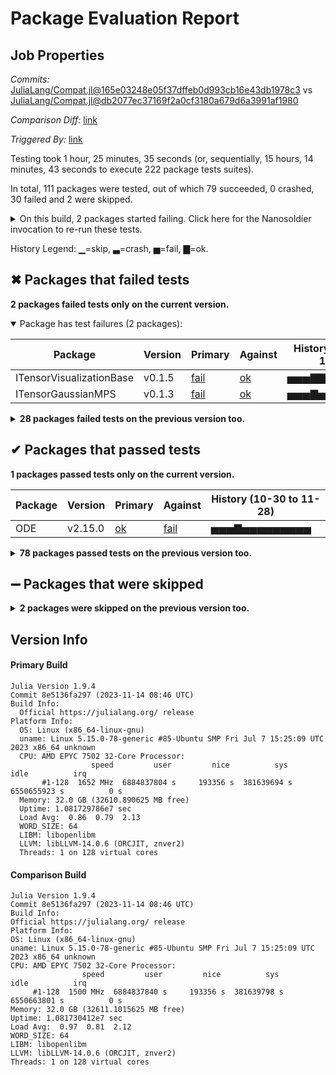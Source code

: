 # Package Evaluation Report

## Job Properties

*Commits:* [JuliaLang/Compat.jl@165e03248e05f37dffeb0d993cb16e43db1978c3](https://github.com/JuliaLang/Compat.jl/commit/165e03248e05f37dffeb0d993cb16e43db1978c3) vs [JuliaLang/Compat.jl@db2077ec37169f2a0cf3180a679d6a3991af1980](https://github.com/JuliaLang/Compat.jl/commit/db2077ec37169f2a0cf3180a679d6a3991af1980)

*Comparison Diff:* [link](https://github.com/JuliaLang/Compat.jl/compare/db2077ec37169f2a0cf3180a679d6a3991af1980...165e03248e05f37dffeb0d993cb16e43db1978c3)

*Triggered By:* [link](https://github.com/JuliaLang/Compat.jl/pull/812#issuecomment-1832516717)

Testing took 1 hour, 25 minutes, 35 seconds (or, sequentially, 15 hours, 14 minutes, 43 seconds to execute 222 package tests suites).

In total, 111 packages were tested, out of which 79 succeeded, 0 crashed, 30 failed and 2 were skipped.


<details><summary>On this build, 2 packages started failing. Click here for the Nanosoldier invocation to re-run these tests.</summary>
<p>

```
@nanosoldier `runtests(["ITensorGaussianMPS", "ITensorVisualizationBase"])`
```

</p>
</details>


History Legend: ▁=skip, ▃=crash, ▅=fail, ▇=ok.

## ✖ Packages that failed tests

**2 packages failed tests only on the current version.**

<details open><summary>Package has test failures (2 packages):</summary>
<p>


| Package | Version | Primary | Against | History (10-30 to 11-28) |
| ------- | ------- | ------- | ------- | ------- |
| ITensorVisualizationBase | v0.1.5 | [fail](https://s3.amazonaws.com/julialang-reports/nanosoldier/pkgeval/by_hash/165e032_vs_db2077e/ITensorVisualizationBase.primary.log) | [ok](https://s3.amazonaws.com/julialang-reports/nanosoldier/pkgeval/by_hash/165e032_vs_db2077e/ITensorVisualizationBase.against.log) | <span class="history">▅▅▅▇▇▇▇▇▅▅▅▅▅</span> |
| ITensorGaussianMPS | v0.1.3 | [fail](https://s3.amazonaws.com/julialang-reports/nanosoldier/pkgeval/by_hash/165e032_vs_db2077e/ITensorGaussianMPS.primary.log) | [ok](https://s3.amazonaws.com/julialang-reports/nanosoldier/pkgeval/by_hash/165e032_vs_db2077e/ITensorGaussianMPS.against.log) | <span class="history">▅▅▅▇▅▅▅▇▅▅▅▅▅</span> |

</p>
</details>

<details><summary><strong>28 packages failed tests on the previous version too.</strong></summary>
<p>

<details open><summary>Package has test failures (20 packages):</summary>
<p>


| Package | History (10-30 to 11-28) |
| ------- | ------- |
| [ChainRules v1.58.0](https://s3.amazonaws.com/julialang-reports/nanosoldier/pkgeval/by_hash/165e032_vs_db2077e/ChainRules.primary.log) | <span class="history">▅▅▅▅▅▅▅▅▅▅▅▇▅</span> |
| [Quadmath v0.5.9](https://s3.amazonaws.com/julialang-reports/nanosoldier/pkgeval/by_hash/165e032_vs_db2077e/Quadmath.primary.log) | <span class="history">▇▇▇▇▇▇▇▅▅▅▅▅▅</span> |
| [NDTensors v0.2.21](https://s3.amazonaws.com/julialang-reports/nanosoldier/pkgeval/by_hash/165e032_vs_db2077e/NDTensors.primary.log) | <span class="history">▅▅▅▅▅▅▅▅▅▅▅▅▅</span> |
| [ImageView v0.12.0](https://s3.amazonaws.com/julialang-reports/nanosoldier/pkgeval/by_hash/165e032_vs_db2077e/ImageView.primary.log) | <span class="history">▅▅▅▅▃▃▃▃▃▅▅▅▅</span> |
| [MeasureBase v0.14.7](https://s3.amazonaws.com/julialang-reports/nanosoldier/pkgeval/by_hash/165e032_vs_db2077e/MeasureBase.primary.log) | <span class="history">▅▅▅▅▅▅▅▅▅▅▅▅▅</span> |
| [GAP v0.10.0](https://s3.amazonaws.com/julialang-reports/nanosoldier/pkgeval/by_hash/165e032_vs_db2077e/GAP.primary.log) | <span class="history">▅▅▅▅▅▅▅▅▅▅▅▅▅</span> |
| [MeasureTheory v0.19.0](https://s3.amazonaws.com/julialang-reports/nanosoldier/pkgeval/by_hash/165e032_vs_db2077e/MeasureTheory.primary.log) | <span class="history">▅▅▅▅▅▅▅▅▅▅▅▅▅</span> |
| [PandasLite v0.1.13](https://s3.amazonaws.com/julialang-reports/nanosoldier/pkgeval/by_hash/165e032_vs_db2077e/PandasLite.primary.log) | <span class="history">▁▁▅▅▅▅▅▅▅▅▅▅▅</span> |
| [Observers v0.2.1](https://s3.amazonaws.com/julialang-reports/nanosoldier/pkgeval/by_hash/165e032_vs_db2077e/Observers.primary.log) | <span class="history">▅▅▅▅▅▅▅▅▅▅▅▅▅</span> |
| [DynamicQuantities v0.9.0](https://s3.amazonaws.com/julialang-reports/nanosoldier/pkgeval/by_hash/165e032_vs_db2077e/DynamicQuantities.primary.log) | <span class="history">▅▅▅▅▅▅▅▅▅▅▅▅▅</span> |
| [DynamicExpressions v0.13.1](https://s3.amazonaws.com/julialang-reports/nanosoldier/pkgeval/by_hash/165e032_vs_db2077e/DynamicExpressions.primary.log) | <span class="history">▇▅▇▇▇▇▇▅▅▅▅▅▅</span> |
| [GreekSyntax v0.13.9](https://s3.amazonaws.com/julialang-reports/nanosoldier/pkgeval/by_hash/165e032_vs_db2077e/GreekSyntax.primary.log) | <span class="history">▅▅▅▅▅▅▅▅▅▅▅▅▅</span> |
| [PersistenceDiagrams v0.9.9](https://s3.amazonaws.com/julialang-reports/nanosoldier/pkgeval/by_hash/165e032_vs_db2077e/PersistenceDiagrams.primary.log) | <span class="history">▅▅▅▅▅▅▅▅▅▅▅▅▅</span> |
| [SymbolicRegression v0.22.4](https://s3.amazonaws.com/julialang-reports/nanosoldier/pkgeval/by_hash/165e032_vs_db2077e/SymbolicRegression.primary.log) | <span class="history">▅▅▅▅▅▅▅▅▅▅▅▅▅</span> |
| [MatrixPolynomials v0.1.2](https://s3.amazonaws.com/julialang-reports/nanosoldier/pkgeval/by_hash/165e032_vs_db2077e/MatrixPolynomials.primary.log) | <span class="history">▅▅▅▅▅▅▅▅▅▅▅▅▅</span> |
| [K8sClusterManagers v0.1.5](https://s3.amazonaws.com/julialang-reports/nanosoldier/pkgeval/by_hash/165e032_vs_db2077e/K8sClusterManagers.primary.log) | <span class="history">▅▅▅▅▅▅▅▅▅▅▅▅▅</span> |
| [DrillMudsThermalProps v0.2.6](https://s3.amazonaws.com/julialang-reports/nanosoldier/pkgeval/by_hash/165e032_vs_db2077e/DrillMudsThermalProps.primary.log) | <span class="history">▅▅▅▅▅▅▅▅▅▅▅▅▅</span> |
| [RegressionTables v0.5.10](https://s3.amazonaws.com/julialang-reports/nanosoldier/pkgeval/by_hash/165e032_vs_db2077e/RegressionTables.primary.log) | <span class="history">▅▅▅▅▅▅▅▅▅▅▅▅▅</span> |
| [AtomicStructure v0.1.8](https://s3.amazonaws.com/julialang-reports/nanosoldier/pkgeval/by_hash/165e032_vs_db2077e/AtomicStructure.primary.log) | <span class="history">▅▅▅▅▅▅▅▅▅▅▅▅▅</span> |
| [ITensorNetworks v0.3.10](https://s3.amazonaws.com/julialang-reports/nanosoldier/pkgeval/by_hash/165e032_vs_db2077e/ITensorNetworks.primary.log) | <span class="history">▅▅▅▅▅▅▅▅▅▅▅▅▅</span> |

</p>
</details>

<details open><summary>There were unidentified errors (3 packages):</summary>
<p>


| Package | History (10-30 to 11-28) |
| ------- | ------- |
| [AWS v1.90.3](https://s3.amazonaws.com/julialang-reports/nanosoldier/pkgeval/by_hash/165e032_vs_db2077e/AWS.primary.log) | <span class="history">▅▅▅▅▅▅▅▅▅▅▅▅▅</span> |
| [Einsum v0.4.1](https://s3.amazonaws.com/julialang-reports/nanosoldier/pkgeval/by_hash/165e032_vs_db2077e/Einsum.primary.log) | <span class="history">▅▅▅▅▅▅▅▅▅▅▅▅▅</span> |
| [LinearElasticity v0.7.0](https://s3.amazonaws.com/julialang-reports/nanosoldier/pkgeval/by_hash/165e032_vs_db2077e/LinearElasticity.primary.log) | <span class="history">▅▅▅▅▅▅▅▅▅▅▅▅▅</span> |

</p>
</details>

<details open><summary>Tests became inactive (1 packages):</summary>
<p>


| Package | History (10-30 to 11-28) |
| ------- | ------- |
| [ExoplanetsSysSim](https://s3.amazonaws.com/julialang-reports/nanosoldier/pkgeval/by_hash/165e032_vs_db2077e/ExoplanetsSysSim.primary.log) | <span class="history">▁▁▁▁▁▁▁▁▁▁▅▅▅</span> |

</p>
</details>

<details open><summary>Test duration exceeded the time limit (3 packages):</summary>
<p>


| Package | History (10-30 to 11-28) |
| ------- | ------- |
| [ModelingToolkit v8.73.1](https://s3.amazonaws.com/julialang-reports/nanosoldier/pkgeval/by_hash/165e032_vs_db2077e/ModelingToolkit.primary.log) | <span class="history">▅▅▅▅▅▅▅▅▅▅▅▅▅</span> |
| [DistributionsAD v0.6.53](https://s3.amazonaws.com/julialang-reports/nanosoldier/pkgeval/by_hash/165e032_vs_db2077e/DistributionsAD.primary.log) | <span class="history">▅▅▅▅▅▅▅▅▅▅▅▅▅</span> |
| [KernelFunctions v0.10.60](https://s3.amazonaws.com/julialang-reports/nanosoldier/pkgeval/by_hash/165e032_vs_db2077e/KernelFunctions.primary.log) | <span class="history">▅▅▅▅▅▅▅▅▅▅▅▅▅</span> |

</p>
</details>

<details open><summary>Test log exceeded the size limit (1 packages):</summary>
<p>


| Package | History (10-30 to 11-28) |
| ------- | ------- |
| [ITensors v0.3.51](https://s3.amazonaws.com/julialang-reports/nanosoldier/pkgeval/by_hash/165e032_vs_db2077e/ITensors.primary.log) | <span class="history">▅▅▅▅▅▅▅▅▅▅▅▅▅</span> |

</p>
</details>

</p>
</details>


## ✔ Packages that passed tests

**1 packages passed tests only on the current version.**

| Package | Version | Primary | Against | History (10-30 to 11-28) |
| ------- | ------- | ------- | ------- | ------- |
| ODE | v2.15.0 | [ok](https://s3.amazonaws.com/julialang-reports/nanosoldier/pkgeval/by_hash/165e032_vs_db2077e/ODE.primary.log) | [fail](https://s3.amazonaws.com/julialang-reports/nanosoldier/pkgeval/by_hash/165e032_vs_db2077e/ODE.against.log) | <span class="history">▅▅▅▇▅▅▅▅▅▅▅▅▅</span> |

<details><summary><strong>78 packages passed tests on the previous version too.</strong></summary>
<p>

| Package | History (10-30 to 11-28) |
| ------- | ------- |
| [ChainRulesCore v1.18.0](https://s3.amazonaws.com/julialang-reports/nanosoldier/pkgeval/by_hash/165e032_vs_db2077e/ChainRulesCore.primary.log) | <span class="history">▇▇▇▇▇▇▇▇▇▇▇▇▇</span> |
| [DataStructures v0.18.15](https://s3.amazonaws.com/julialang-reports/nanosoldier/pkgeval/by_hash/165e032_vs_db2077e/DataStructures.primary.log) | <span class="history">▅▅▅▅▅▅▅▅▅▅▅▅▅</span> |
| [DataFrames v1.6.1](https://s3.amazonaws.com/julialang-reports/nanosoldier/pkgeval/by_hash/165e032_vs_db2077e/DataFrames.primary.log) | <span class="history">▅▅▅▅▅▅▅▅▅▅▅▅▅</span> |
| [StaticArrayInterface v1.4.1](https://s3.amazonaws.com/julialang-reports/nanosoldier/pkgeval/by_hash/165e032_vs_db2077e/StaticArrayInterface.primary.log) | <span class="history">▅▅▅▅▅▅▅▅▅▅▅▅▅</span> |
| [Graphs v1.9.0](https://s3.amazonaws.com/julialang-reports/nanosoldier/pkgeval/by_hash/165e032_vs_db2077e/Graphs.primary.log) | <span class="history">▅▅▅▅▅▅▅▅▅▅▅▅▅</span> |
| [FilePathsBase v0.9.21](https://s3.amazonaws.com/julialang-reports/nanosoldier/pkgeval/by_hash/165e032_vs_db2077e/FilePathsBase.primary.log) | <span class="history">▇▅▇▇▇▇▇▇▇▇▇▇▇</span> |
| [Optim v1.7.8](https://s3.amazonaws.com/julialang-reports/nanosoldier/pkgeval/by_hash/165e032_vs_db2077e/Optim.primary.log) | <span class="history">▇▅▇▇▇▇▇▇▇▇▇▇▇</span> |
| [BangBang v0.3.39](https://s3.amazonaws.com/julialang-reports/nanosoldier/pkgeval/by_hash/165e032_vs_db2077e/BangBang.primary.log) | <span class="history">▇▇▇▇▇▇▅▅▇▇▅▅▇</span> |
| [HDF5 v0.17.1](https://s3.amazonaws.com/julialang-reports/nanosoldier/pkgeval/by_hash/165e032_vs_db2077e/HDF5.primary.log) | <span class="history">▅▅▅▅▅▅▅▅▅▅▅▅▅</span> |
| [ContextVariablesX v0.1.3](https://s3.amazonaws.com/julialang-reports/nanosoldier/pkgeval/by_hash/165e032_vs_db2077e/ContextVariablesX.primary.log) | <span class="history">▇▇▇▇▇▇▇▇▇▇▇▇▇</span> |
| [SparseDiffTools v2.13.0](https://s3.amazonaws.com/julialang-reports/nanosoldier/pkgeval/by_hash/165e032_vs_db2077e/SparseDiffTools.primary.log) | <span class="history">▅▅▅▅▅▅▅▅▅▅▅▅▅</span> |
| [FLoops v0.2.1](https://s3.amazonaws.com/julialang-reports/nanosoldier/pkgeval/by_hash/165e032_vs_db2077e/FLoops.primary.log) | <span class="history">▇▇▇▅▅▅▅▅▅▅▅▅▅</span> |
| [DSP v0.7.9](https://s3.amazonaws.com/julialang-reports/nanosoldier/pkgeval/by_hash/165e032_vs_db2077e/DSP.primary.log) | <span class="history">▇▅▇▇▇▇▇▇▇▇▇▇▇</span> |
| [Mocking v0.7.7](https://s3.amazonaws.com/julialang-reports/nanosoldier/pkgeval/by_hash/165e032_vs_db2077e/Mocking.primary.log) | <span class="history">▇▇▇▇▇▇▇▇▇▇▇▇▇</span> |
| [MLUtils v0.4.3](https://s3.amazonaws.com/julialang-reports/nanosoldier/pkgeval/by_hash/165e032_vs_db2077e/MLUtils.primary.log) | <span class="history">▅▅▅▅▅▅▅▅▅▅▅▅▅</span> |
| [OneHotArrays v0.2.4](https://s3.amazonaws.com/julialang-reports/nanosoldier/pkgeval/by_hash/165e032_vs_db2077e/OneHotArrays.primary.log) | <span class="history">▅▅▅▅▅▅▅▅▅▅▅▅▅</span> |
| [StableHashTraits v1.1.1](https://s3.amazonaws.com/julialang-reports/nanosoldier/pkgeval/by_hash/165e032_vs_db2077e/StableHashTraits.primary.log) | <span class="history">▅▅▅▅▅▅▅▅▅▅▅▅▅</span> |
| [LazyStack v0.1.3](https://s3.amazonaws.com/julialang-reports/nanosoldier/pkgeval/by_hash/165e032_vs_db2077e/LazyStack.primary.log) | <span class="history">▇▇▇▇▇▇▇▇▇▇▇▇▇</span> |
| [JLD v0.13.3](https://s3.amazonaws.com/julialang-reports/nanosoldier/pkgeval/by_hash/165e032_vs_db2077e/JLD.primary.log) | <span class="history">▇▇▇▇▇▇▇▇▅▇▅▇▇</span> |
| [Bijectors v0.13.7](https://s3.amazonaws.com/julialang-reports/nanosoldier/pkgeval/by_hash/165e032_vs_db2077e/Bijectors.primary.log) | <span class="history">▅▅▅▅▅▅▅▅▅▅▅▅▅</span> |
| [StructEquality v2.1.0](https://s3.amazonaws.com/julialang-reports/nanosoldier/pkgeval/by_hash/165e032_vs_db2077e/StructEquality.primary.log) | <span class="history">▅▅▅▅▅▅▅▅▅▅▅▅▅</span> |
| [BlackBoxOptim v0.6.2](https://s3.amazonaws.com/julialang-reports/nanosoldier/pkgeval/by_hash/165e032_vs_db2077e/BlackBoxOptim.primary.log) | <span class="history">▇▅▇▇▇▇▇▇▇▇▇▇▇</span> |
| [TensorCast v0.4.6](https://s3.amazonaws.com/julialang-reports/nanosoldier/pkgeval/by_hash/165e032_vs_db2077e/TensorCast.primary.log) | <span class="history">▅▅▅▅▅▅▅▅▅▅▅▅▅</span> |
| [DynamicPPL v0.24.3](https://s3.amazonaws.com/julialang-reports/nanosoldier/pkgeval/by_hash/165e032_vs_db2077e/DynamicPPL.primary.log) | <span class="history">▅▅▅▅▅▅▅▅▅▅▅▅▅</span> |
| [Orthography v0.21.3](https://s3.amazonaws.com/julialang-reports/nanosoldier/pkgeval/by_hash/165e032_vs_db2077e/Orthography.primary.log) | <span class="history">▇▅▇▇▇▇▇▇▇▇▇▇▇</span> |
| [SymEngine v0.11.0](https://s3.amazonaws.com/julialang-reports/nanosoldier/pkgeval/by_hash/165e032_vs_db2077e/SymEngine.primary.log) | <span class="history">▇▅▇▇▇▇▇▇▇▇▇▇▇</span> |
| [Aqua v0.8.2](https://s3.amazonaws.com/julialang-reports/nanosoldier/pkgeval/by_hash/165e032_vs_db2077e/Aqua.primary.log) | <span class="history">▇▇▇▇▇▇▇▇▇▇▇▇▇</span> |
| [MultiChannelColors v0.1.3](https://s3.amazonaws.com/julialang-reports/nanosoldier/pkgeval/by_hash/165e032_vs_db2077e/MultiChannelColors.primary.log) | <span class="history">▅▅▅▅▅▅▅▅▅▅▅▅▅</span> |
| [InferenceObjects v0.3.13](https://s3.amazonaws.com/julialang-reports/nanosoldier/pkgeval/by_hash/165e032_vs_db2077e/InferenceObjects.primary.log) | <span class="history">▅▅▅▅▅▅▇▇▅▅▅▅▅</span> |
| [KeywordCalls v0.2.5](https://s3.amazonaws.com/julialang-reports/nanosoldier/pkgeval/by_hash/165e032_vs_db2077e/KeywordCalls.primary.log) | <span class="history">▇▇▇▇▇▇▇▇▇▇▇▇▇</span> |
| [PolytonicGreek v0.21.10](https://s3.amazonaws.com/julialang-reports/nanosoldier/pkgeval/by_hash/165e032_vs_db2077e/PolytonicGreek.primary.log) | <span class="history">▇▅▇▇▇▇▇▇▇▇▇▇▇</span> |
| [ParameterHandling v0.4.7](https://s3.amazonaws.com/julialang-reports/nanosoldier/pkgeval/by_hash/165e032_vs_db2077e/ParameterHandling.primary.log) | <span class="history">▅▅▅▅▅▅▅▅▅▅▅▅▅</span> |
| [ScikitLearn v0.7.0](https://s3.amazonaws.com/julialang-reports/nanosoldier/pkgeval/by_hash/165e032_vs_db2077e/ScikitLearn.primary.log) | <span class="history">▁▁▅▅▇▇▅▅▅▅▅▅▇</span> |
| [CitableParserBuilder v0.25.1](https://s3.amazonaws.com/julialang-reports/nanosoldier/pkgeval/by_hash/165e032_vs_db2077e/CitableParserBuilder.primary.log) | <span class="history">▇▇▇▇▇▇▇▇▇▇▇▇▇</span> |
| [Peaks v0.4.4](https://s3.amazonaws.com/julialang-reports/nanosoldier/pkgeval/by_hash/165e032_vs_db2077e/Peaks.primary.log) | <span class="history">▇▅▇▇▇▇▇▇▇▇▇▇▇</span> |
| [Gen v0.4.6](https://s3.amazonaws.com/julialang-reports/nanosoldier/pkgeval/by_hash/165e032_vs_db2077e/Gen.primary.log) | <span class="history">▅▅▅▅▅▅▅▅▅▅▅▅▅</span> |
| [TimeSpans v0.3.8](https://s3.amazonaws.com/julialang-reports/nanosoldier/pkgeval/by_hash/165e032_vs_db2077e/TimeSpans.primary.log) | <span class="history">▇▇▇▇▇▇▇▇▇▇▇▇▇</span> |
| [GaussianMixtures v0.3.8](https://s3.amazonaws.com/julialang-reports/nanosoldier/pkgeval/by_hash/165e032_vs_db2077e/GaussianMixtures.primary.log) | <span class="history">▇▅▇▇▇▇▇▇▇▇▅▇▇</span> |
| [InMemoryDatasets v0.7.19](https://s3.amazonaws.com/julialang-reports/nanosoldier/pkgeval/by_hash/165e032_vs_db2077e/InMemoryDatasets.primary.log) | <span class="history">▅▅▅▅▅▅▅▅▅▅▅▅▅</span> |
| [Pandas v1.6.1](https://s3.amazonaws.com/julialang-reports/nanosoldier/pkgeval/by_hash/165e032_vs_db2077e/Pandas.primary.log) | <span class="history">▁▁▅▅▇▇▅▅▅▇▇▇▇</span> |
| [Onda v0.15.3](https://s3.amazonaws.com/julialang-reports/nanosoldier/pkgeval/by_hash/165e032_vs_db2077e/Onda.primary.log) | <span class="history">▅▅▅▅▅▅▅▅▅▅▅▅▅</span> |
| [ChainRulesTestUtils v1.12.0](https://s3.amazonaws.com/julialang-reports/nanosoldier/pkgeval/by_hash/165e032_vs_db2077e/ChainRulesTestUtils.primary.log) | <span class="history">▇▇▇▇▇▇▇▇▇▇▇▇▇</span> |
| [ExponentialAction v0.2.6](https://s3.amazonaws.com/julialang-reports/nanosoldier/pkgeval/by_hash/165e032_vs_db2077e/ExponentialAction.primary.log) | <span class="history">▇▅▇▇▇▇▇▇▇▇▇▇▇</span> |
| [DataToolkitBase v0.7.0](https://s3.amazonaws.com/julialang-reports/nanosoldier/pkgeval/by_hash/165e032_vs_db2077e/DataToolkitBase.primary.log) | <span class="history">▇▇▇▇▇▇▇▇▇▇▇▇▇</span> |
| [LNR v0.2.2](https://s3.amazonaws.com/julialang-reports/nanosoldier/pkgeval/by_hash/165e032_vs_db2077e/LNR.primary.log) | <span class="history">▇▇▇▇▇▇▇▇▇▇▇▇▇</span> |
| [StaticStrings v0.2.6](https://s3.amazonaws.com/julialang-reports/nanosoldier/pkgeval/by_hash/165e032_vs_db2077e/StaticStrings.primary.log) | <span class="history">▇▇▇▇▇▇▇▇▇▇▇▇▇</span> |
| [CollisionDetection v0.1.5](https://s3.amazonaws.com/julialang-reports/nanosoldier/pkgeval/by_hash/165e032_vs_db2077e/CollisionDetection.primary.log) | <span class="history">▇▇▇▇▇▇▇▇▇▇▇▇▇</span> |
| [HmtArchive v0.14.1](https://s3.amazonaws.com/julialang-reports/nanosoldier/pkgeval/by_hash/165e032_vs_db2077e/HmtArchive.primary.log) | <span class="history">▇▅▇▇▇▅▇▇▇▇▅▅▇</span> |
| [LaplaceRedux v0.1.3](https://s3.amazonaws.com/julialang-reports/nanosoldier/pkgeval/by_hash/165e032_vs_db2077e/LaplaceRedux.primary.log) | <span class="history">▅▅▅▅▅▅▅▅▅▅▅▅▅</span> |
| [LSODA v0.7.5](https://s3.amazonaws.com/julialang-reports/nanosoldier/pkgeval/by_hash/165e032_vs_db2077e/LSODA.primary.log) | <span class="history">▅▇▅▅▅▅▇▅▅▅▅▇▅</span> |
| [SolverTraces v0.1.2](https://s3.amazonaws.com/julialang-reports/nanosoldier/pkgeval/by_hash/165e032_vs_db2077e/SolverTraces.primary.log) | <span class="history">▇▇▇▇▇▇▇▇▇▇▇▇▇</span> |
| [DataToolkitCommon v0.7.2](https://s3.amazonaws.com/julialang-reports/nanosoldier/pkgeval/by_hash/165e032_vs_db2077e/DataToolkitCommon.primary.log) | <span class="history">▇▇▇▇▇▇▇▇▇▇▇▇▇</span> |
| [PosteriorDB v0.5.0](https://s3.amazonaws.com/julialang-reports/nanosoldier/pkgeval/by_hash/165e032_vs_db2077e/PosteriorDB.primary.log) | <span class="history">▇▇▇▇▇▇▇▇▇▇▇▇▇</span> |
| [CompScienceMeshes v0.6.0](https://s3.amazonaws.com/julialang-reports/nanosoldier/pkgeval/by_hash/165e032_vs_db2077e/CompScienceMeshes.primary.log) | <span class="history">▇▅▇▇▇▇▇▇▇▇▇▇▇</span> |
| [TexTables v0.2.7](https://s3.amazonaws.com/julialang-reports/nanosoldier/pkgeval/by_hash/165e032_vs_db2077e/TexTables.primary.log) | <span class="history">▇▅▇▇▇▇▇▅▇▇▇▇▇</span> |
| [Kanones v0.23.0](https://s3.amazonaws.com/julialang-reports/nanosoldier/pkgeval/by_hash/165e032_vs_db2077e/Kanones.primary.log) | <span class="history">▇▅▇▇▇▇▅▅▇▇▅▅▇</span> |
| [TreeParzen v0.3.3](https://s3.amazonaws.com/julialang-reports/nanosoldier/pkgeval/by_hash/165e032_vs_db2077e/TreeParzen.primary.log) | <span class="history">▇▅▇▇▇▇▇▅▇▅▇▅▇</span> |
| [ODEInterfaceDiffEq v3.13.3](https://s3.amazonaws.com/julialang-reports/nanosoldier/pkgeval/by_hash/165e032_vs_db2077e/ODEInterfaceDiffEq.primary.log) | <span class="history">▅▅▅▅▅▅▅▅▅▅▅▇▅</span> |
| [InteractiveCodeSearch v0.4.3](https://s3.amazonaws.com/julialang-reports/nanosoldier/pkgeval/by_hash/165e032_vs_db2077e/InteractiveCodeSearch.primary.log) | <span class="history">▇▇▇▇▇▇▇▇▇▇▇▇▇</span> |
| [PropCheck v0.10.1](https://s3.amazonaws.com/julialang-reports/nanosoldier/pkgeval/by_hash/165e032_vs_db2077e/PropCheck.primary.log) | <span class="history">▅▅▅▅▅▅▅▅▅▅▅▅▅</span> |
| [Maybe v0.1.7](https://s3.amazonaws.com/julialang-reports/nanosoldier/pkgeval/by_hash/165e032_vs_db2077e/Maybe.primary.log) | <span class="history">▇▇▇▇▇▇▇▇▇▇▇▇▇</span> |
| [MutatePlainDataArray v0.2.0](https://s3.amazonaws.com/julialang-reports/nanosoldier/pkgeval/by_hash/165e032_vs_db2077e/MutatePlainDataArray.primary.log) | <span class="history">▇▇▇▇▇▇▇▇▇▇▇▇▇</span> |
| [DASKR v2.9.1](https://s3.amazonaws.com/julialang-reports/nanosoldier/pkgeval/by_hash/165e032_vs_db2077e/DASKR.primary.log) | <span class="history">▇▅▇▇▇▇▇▇▇▇▇▇▇</span> |
| [OndaEDF v0.12.3](https://s3.amazonaws.com/julialang-reports/nanosoldier/pkgeval/by_hash/165e032_vs_db2077e/OndaEDF.primary.log) | <span class="history">▇▅▇▇▇▇▇▅▇▇▅▅▇</span> |
| [Checkpoints v0.3.21](https://s3.amazonaws.com/julialang-reports/nanosoldier/pkgeval/by_hash/165e032_vs_db2077e/Checkpoints.primary.log) | <span class="history">▇▅▇▇▇▇▇▇▇▇▇▇▇</span> |
| [ExpandNestedData v1.1.1](https://s3.amazonaws.com/julialang-reports/nanosoldier/pkgeval/by_hash/165e032_vs_db2077e/ExpandNestedData.primary.log) | <span class="history">▇▇▇▇▇▇▇▇▇▇▇▇▇</span> |
| [Resizing v0.2.0](https://s3.amazonaws.com/julialang-reports/nanosoldier/pkgeval/by_hash/165e032_vs_db2077e/Resizing.primary.log) | <span class="history">▅▅▅▅▅▅▅▅▅▅▅▅▅</span> |
| [Survival v0.3.0](https://s3.amazonaws.com/julialang-reports/nanosoldier/pkgeval/by_hash/165e032_vs_db2077e/Survival.primary.log) | <span class="history">▇▅▇▇▇▇▅▇▅▇▅▅▇</span> |
| [Jags v3.1.2](https://s3.amazonaws.com/julialang-reports/nanosoldier/pkgeval/by_hash/165e032_vs_db2077e/Jags.primary.log) | <span class="history">▇▅▇▇▇▇▅▇▅▅▇▇▇</span> |
| [Ripserer v0.16.12](https://s3.amazonaws.com/julialang-reports/nanosoldier/pkgeval/by_hash/165e032_vs_db2077e/Ripserer.primary.log) | <span class="history">▇▅▇▇▇▇▇▅▇▅▇▅▇</span> |
| [PosteriorStats v0.1.4](https://s3.amazonaws.com/julialang-reports/nanosoldier/pkgeval/by_hash/165e032_vs_db2077e/PosteriorStats.primary.log) | <span class="history">▅▅▅▅▅▅▅▅▅▅▅▅▅</span> |
| [McmcHermes v1.0.0](https://s3.amazonaws.com/julialang-reports/nanosoldier/pkgeval/by_hash/165e032_vs_db2077e/McmcHermes.primary.log) | <span class="history">▇▅▇▇▇▇▇▇▇▇▇▇▇</span> |
| [BEAST v2.1.0](https://s3.amazonaws.com/julialang-reports/nanosoldier/pkgeval/by_hash/165e032_vs_db2077e/BEAST.primary.log) | <span class="history">▅▅▅▅▅▅▅▅▅▅▅▅▅</span> |
| [Quantica v1.0.1](https://s3.amazonaws.com/julialang-reports/nanosoldier/pkgeval/by_hash/165e032_vs_db2077e/Quantica.primary.log) | <span class="history">▅▅▅▅▅▅▅▅▅▅▅▅▇</span> |
| [Finch v0.6.6](https://s3.amazonaws.com/julialang-reports/nanosoldier/pkgeval/by_hash/165e032_vs_db2077e/Finch.primary.log) | <span class="history">▅▅▅▅▅▅▅▅▅▅▅▅▅</span> |
| [DataFlowTasks v0.1.0](https://s3.amazonaws.com/julialang-reports/nanosoldier/pkgeval/by_hash/165e032_vs_db2077e/DataFlowTasks.primary.log) | <span class="history">▅▅▇▇▇▇▇▇▇▇▅▇▇</span> |
| [ExampleJuggler v0.4.0](https://s3.amazonaws.com/julialang-reports/nanosoldier/pkgeval/by_hash/165e032_vs_db2077e/ExampleJuggler.primary.log) | <span class="history">▅▅▅▇</span> |
| [BoxCox v0.2.4](https://s3.amazonaws.com/julialang-reports/nanosoldier/pkgeval/by_hash/165e032_vs_db2077e/BoxCox.primary.log) | <span class="history">▅▅▅▇▅▅▅▅▅▅▅▅▇</span> |

</p>
</details>


## ➖ Packages that were skipped

<details><summary><strong>2 packages were skipped on the previous version too.</strong></summary>
<p>

<details open><summary>Package does not have any tests (1 packages):</summary>
<p>


| Package | History (10-30 to 11-28) |
| ------- | ------- |
| [OptimalMatrixCompletion v0.2.0](https://s3.amazonaws.com/julialang-reports/nanosoldier/pkgeval/by_hash/165e032_vs_db2077e/OptimalMatrixCompletion.primary.log) | <span class="history">▁▁▁▁▁▁▁▁▁▁▁▁▁</span> |

</p>
</details>

<details open><summary>Package was blacklisted (1 packages):</summary>
<p>


| Package | History (10-30 to 11-28) |
| ------- | ------- |
| [AWSS3](https://s3.amazonaws.com/julialang-reports/nanosoldier/pkgeval/by_hash/165e032_vs_db2077e/AWSS3.primary.log) | <span class="history">▁▁▁▁▁▁▁▁▁▁▁▁▁</span> |

</p>
</details>

</p>
</details>


## Version Info

#### Primary Build

```
Julia Version 1.9.4
Commit 8e5136fa297 (2023-11-14 08:46 UTC)
Build Info:
  Official https://julialang.org/ release
Platform Info:
  OS: Linux (x86_64-linux-gnu)
  uname: Linux 5.15.0-78-generic #85-Ubuntu SMP Fri Jul 7 15:25:09 UTC 2023 x86_64 unknown
  CPU: AMD EPYC 7502 32-Core Processor: 
                  speed         user         nice          sys         idle          irq
       #1-128  1652 MHz  6884837804 s     193356 s  381639694 s  6550655923 s          0 s
  Memory: 32.0 GB (32610.890625 MB free)
  Uptime: 1.081729786e7 sec
  Load Avg:  0.86  0.79  2.13
  WORD_SIZE: 64
  LIBM: libopenlibm
  LLVM: libLLVM-14.0.6 (ORCJIT, znver2)
  Threads: 1 on 128 virtual cores

```

  #### Comparison Build

  ```
Julia Version 1.9.4
Commit 8e5136fa297 (2023-11-14 08:46 UTC)
Build Info:
  Official https://julialang.org/ release
Platform Info:
  OS: Linux (x86_64-linux-gnu)
  uname: Linux 5.15.0-78-generic #85-Ubuntu SMP Fri Jul 7 15:25:09 UTC 2023 x86_64 unknown
  CPU: AMD EPYC 7502 32-Core Processor: 
                  speed         user         nice          sys         idle          irq
       #1-128  1500 MHz  6884837840 s     193356 s  381639798 s  6550663801 s          0 s
  Memory: 32.0 GB (32611.1015625 MB free)
  Uptime: 1.081730412e7 sec
  Load Avg:  0.97  0.81  2.12
  WORD_SIZE: 64
  LIBM: libopenlibm
  LLVM: libLLVM-14.0.6 (ORCJIT, znver2)
  Threads: 1 on 128 virtual cores

  ```
  <!-- Generated on 2023-11-29T20:40:59.760 -->
